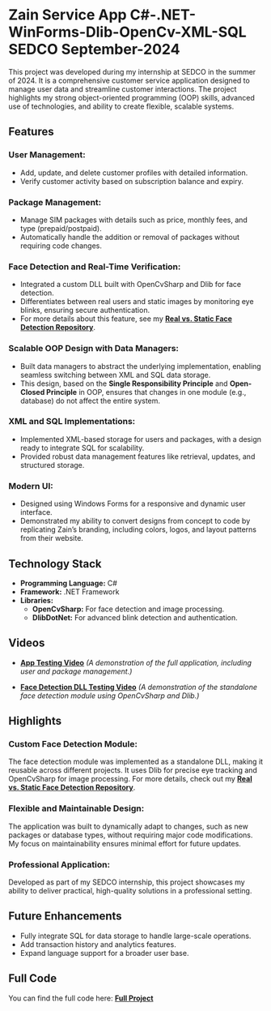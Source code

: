 # Zain Service App C#-.NET-WinForms-Dlib-OpenCv-XML-SQL SEDCO September-2024 

This project was developed during my internship at SEDCO in the summer of 2024. It is a comprehensive customer service application designed to manage user data and streamline customer interactions. The project highlights my strong object-oriented programming (OOP) skills, advanced use of technologies, and ability to create flexible, scalable systems.

## Features

### **User Management:**
- Add, update, and delete customer profiles with detailed information.
- Verify customer activity based on subscription balance and expiry.

### **Package Management:**
- Manage SIM packages with details such as price, monthly fees, and type (prepaid/postpaid).
- Automatically handle the addition or removal of packages without requiring code changes.

### **Face Detection and Real-Time Verification:**
- Integrated a custom DLL built with OpenCvSharp and Dlib for face detection.  
- Differentiates between real users and static images by monitoring eye blinks, ensuring secure authentication.  
- For more details about this feature, see my [**Real vs. Static Face Detection Repository**](https://github.com/yousefjarbou/wallet-manager-Flutter).

### **Scalable OOP Design with Data Managers:**
- Built data managers to abstract the underlying implementation, enabling seamless switching between XML and SQL data storage.  
- This design, based on the **Single Responsibility Principle** and **Open-Closed Principle** in OOP, ensures that changes in one module (e.g., database) do not affect the entire system.  

### **XML and SQL Implementations:**
- Implemented XML-based storage for users and packages, with a design ready to integrate SQL for scalability.
- Provided robust data management features like retrieval, updates, and structured storage.

### **Modern UI:**
- Designed using Windows Forms for a responsive and dynamic user interface.  
- Demonstrated my ability to convert designs from concept to code by replicating Zain’s branding, including colors, logos, and layout patterns from their website.

## Technology Stack

- **Programming Language:** C#  
- **Framework:** .NET Framework  
- **Libraries:**  
  - **OpenCvSharp:** For face detection and image processing.  
  - **DlibDotNet:** For advanced blink detection and authentication.

## Videos

- [**App Testing Video**](https://youtu.be/5NQG6BgDbJw?si=6LRKsrf-UEa1_Io-) 
  *(A demonstration of the full application, including user and package management.)*  

- [**Face Detection DLL Testing Video**](https://youtu.be/QTPNf8ESYG4?si=qLKEbVo-wByAEj2G)
  *(A demonstration of the standalone face detection module using OpenCvSharp and Dlib.)*  

## Highlights

### **Custom Face Detection Module:**
The face detection module was implemented as a standalone DLL, making it reusable across different projects. It uses Dlib for precise eye tracking and OpenCvSharp for image processing. For more details, check out my [**Real vs. Static Face Detection Repository**](https://github.com/yousefjarbou/wallet-manager-Flutter).

### **Flexible and Maintainable Design:**
The application was built to dynamically adapt to changes, such as new packages or database types, without requiring major code modifications. My focus on maintainability ensures minimal effort for future updates.

### **Professional Application:**
Developed as part of my SEDCO internship, this project showcases my ability to deliver practical, high-quality solutions in a professional setting.

## Future Enhancements

- Fully integrate SQL for data storage to handle large-scale operations.  
- Add transaction history and analytics features.  
- Expand language support for a broader user base.

## Full Code
You can find the full code here: [**Full Project**](https://drive.google.com/drive/folders/1WGbpk7Qif8fS0jtQaUIng2wrPLTq7gP3?usp=sharing)




